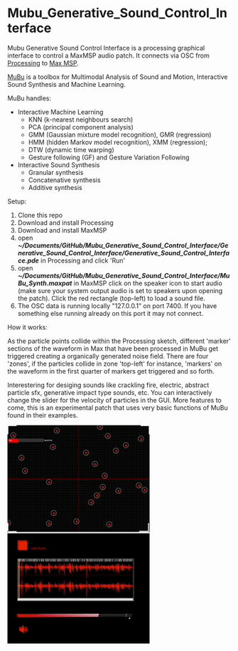 # Mubu_Generative_Sound_Control_Interface
Mubu Generative Sound Control Interface is a processing graphical interface to control a MaxMSP audio patch. It connects via OSC from [Processing](https://processing.org/) to [Max MSP](https://cycling74.com/products/max). 

[MuBu](https://ircam-ismm.github.io/max-msp/mubu.html#real-time-processing-of-audio-and-sensor-data) is a toolbox for Multimodal Analysis of Sound and Motion, Interactive Sound Synthesis and Machine Learning. 

MuBu handles: 

* Interactive Machine Learning
  * KNN (k-nearest neighbours search)
  * PCA (principal component analysis)
  * GMM (Gaussian mixture model recognition), GMR (regression)
  * HMM (hidden Markov model recognition), XMM (regression);
  * DTW (dynamic time warping)
  * Gesture following (GF) and Gesture Variation Following
* Interactive Sound Synthesis
  * Granular synthesis
  * Concatenative synthesis
  * Additive synthesis


Setup: 


1. Clone this repo
2. Download and install Processing 
3. Download and install MaxMSP
4. open **_~/Documents/GitHub/Mubu_Generative_Sound_Control_Interface/Generative_Sound_Control_Interface/Generative_Sound_Control_Interface.pde_** in Processing and click 'Run' 
5. open **_~/Documents/GitHub/Mubu_Generative_Sound_Control_Interface/MuBu_Synth.maxpat_** in MaxMSP click on the speaker icon to start audio (make sure your system output audio is set to speakers upon opening the patch). Click the red rectangle (top-left) to load a sound file.
6. The OSC data is running locally "127.0.0.1" on port 7400. If you have something else running already on this port it may not connect. 


How it works: 

As the particle points collide within the Processing sketch, different 'marker' sections of the waveform in Max that have been processed in MuBu get triggered creating a organically generated noise field. There are four 'zones', if the particles collide in zone 'top-left' for instance, 'markers' on the waveform in the first quarter of markers get triggered and so forth.  

Interestering for desiging sounds like crackling fire, electric, abstract particle sfx, generative impact type sounds, etc. You can interactively change the slider for the velocity of particles in the GUI. More features to come, this is an experimental patch that uses very basic functions of MuBu found in their examples. 




![alt text](screenshots/Interface2.gif)
![alt text](screenshots/Interface1.gif)





